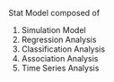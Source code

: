 Stat Model composed of

  1. Simulation Model
  2. Regression Analysis
  3. Classification Analysis
  4. Association Analysis
  5. Time Series Analysis
